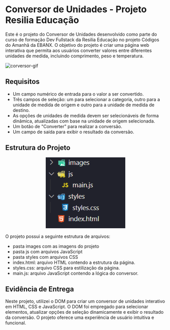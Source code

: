 # Conversor de Unidades - Projeto Resilia Educação

Este é o projeto do Conversor de Unidades desenvolvido como parte do curso de formação Dev Fullstack da Resilia Educação no projeto Códigos do Amanhã da EBANX. O objetivo do projeto é criar uma página web interativa que permita aos usuários converter valores entre diferentes unidades de medida, incluindo comprimento, peso e temperatura.


![corversor-gif](https://github.com/lucasrls98/Conversor---Projeto/assets/105527638/1b14cde6-10d0-47b3-8085-314084d2f0d1)





## Requisitos

- Um campo numérico de entrada para o valor a ser convertido.
- Três campos de seleção: um para selecionar a categoria, outro para a unidade de medida de origem e outro para a unidade de medida de destino.
- As opções de unidades de medida devem ser selecionáveis de forma dinâmica, atualizadas com base na unidade de origem selecionada.
- Um botão de "Converter" para realizar a conversão.
- Um campo de saída para exibir o resultado da conversão.

## Estrutura do Projeto

<p align="center">
  <img src="images/project-structure.png" alt="Folders do projeto" width="250">
</p>

O projeto possui a seguinte estrutura de arquivos:

- pasta images com as imagens do projeto
- pasta js com arquivos JavaScript
- pasta styles com arquivos CSS
- index.html: arquivo HTML contendo a estrutura da página.
- styles.css: arquivo CSS para estilização da página.
- main.js: arquivo JavaScript contendo a lógica do conversor.

## Evidência de Entrega

Neste projeto, utilizei o DOM para criar um conversor de unidades interativo em HTML, CSS e JavaScript. O DOM foi empregado para selecionar elementos, atualizar opções de seleção dinamicamente e exibir o resultado da conversão. O projeto oferece uma experiência de usuário intuitiva e funcional.


